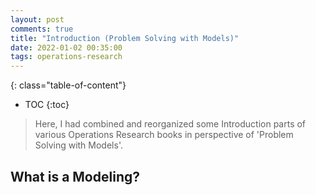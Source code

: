 ```yaml
---
layout: post
comments: true
title: "Introduction (Problem Solving with Models)"
date: 2022-01-02 00:35:00
tags: operations-research
---
```

<!--more-->

{: class="table-of-content"}
* TOC
{:toc}

> Here, I had combined and reorganized some Introduction parts of various Operations Research books in perspective of 'Problem Solving with Models'.  


## What is a Modeling?
